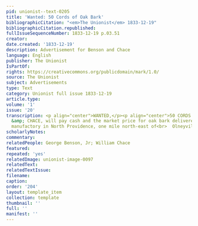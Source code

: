 ```yaml
---
pid: unionist--text-0205
title: 'Wanted: 50 Cords of Oak Bark'
bibliographicCitation: "<em>The Unionist</em> 1833-12-19"
bibliographicCitation.republished: 
fullIssueSequenceNumber: 1833-12-19 p.03.51
creator: 
date.created: '1833-12-19'
description: Advertisement for Benson and Chace
language: English
publisher: The Unionist
IsPartOf: 
rights: https://creativecommons.org/publicdomain/mark/1.0/
source: The Unionist
subject: Advertisements
type: Text
category: Unionist full issue 1833-12-19
article.type: 
volume: '1'
issue: '20'
transcription: <p align="center">WANTED,</p><p align="center">50 CORDS OF OAK BARK.</p><p>  BENSON
  &amp; CHACE, will pay cash and the market price for oak bark delivered<br>  at their
  manufactory in North Providence, one mile north-east of<br>  Olneyville.&nbsp;&nbsp;&nbsp;&nbsp;&nbsp;&nbsp;&nbsp;&nbsp;&nbsp;&nbsp;&nbsp;&nbsp;&nbsp;&nbsp;&nbsp;&nbsp;&nbsp;<br>  1<br></p>
scholarlyNotes: 
commentary: 
relatedPeople: George Benson, Jr; William Chace
featured: 
repeated: 'yes'
relatedImage: unionist-image-0097
relatedText: 
relatedTextIssue: 
filename: 
caption: 
order: '204'
layout: template_item
collection: template
thumbnail: ''
full: ''
manifest: ''
---
```

